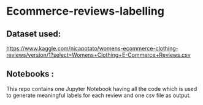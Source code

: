 # Ecommerce-reviews-labelling

## Dataset used: 
https://www.kaggle.com/nicapotato/womens-ecommerce-clothing-reviews/version/1?select=Womens+Clothing+E-Commerce+Reviews.csv

## Notebooks :
This repo contains one Jupyter Notebook having all the code which is used to generate meaningful labels for each review and one csv file as output. 

